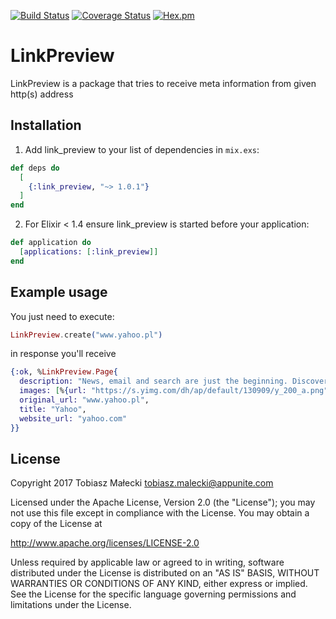 [![Build Status](https://travis-ci.org/appunite/link_preview.svg?branch=master)](https://travis-ci.org/appunite/link_preview)
[![Coverage Status](https://coveralls.io/repos/github/appunite/link_preview/badge.svg?branch=master)](https://coveralls.io/github/appunite/link_preview?branch=master)
[![Hex.pm](https://img.shields.io/hexpm/v/link_preview.svg?style=flat&colorB=6B4D90)](https://hex.pm/packages/link_preview)

# LinkPreview

LinkPreview is a package that tries to receive meta information from given http(s) address

## Installation

1. Add link_preview to your list of dependencies in `mix.exs`:

  ```elixir
  def deps do
    [
      {:link_preview, "~> 1.0.1"}
    ]
  end
  ```

2. For Elixir < 1.4 ensure link_preview is started before your application:

  ```elixir
  def application do
    [applications: [:link_preview]]
  end
  ```

## Example usage

You just need to execute:

```elixir
LinkPreview.create("www.yahoo.pl")
```

in response you'll receive

```elixir
{:ok, %LinkPreview.Page{
  description: "News, email and search are just the beginning. Discover more every day. Find your yodel.",
  images: [%{url: "https://s.yimg.com/dh/ap/default/130909/y_200_a.png"}],
  original_url: "www.yahoo.pl",
  title: "Yahoo",
  website_url: "yahoo.com"
}}
```

## License

Copyright 2017 Tobiasz Małecki <tobiasz.malecki@appunite.com>

Licensed under the Apache License, Version 2.0 (the "License");
you may not use this file except in compliance with the License.
You may obtain a copy of the License at

http://www.apache.org/licenses/LICENSE-2.0

Unless required by applicable law or agreed to in writing, software
distributed under the License is distributed on an "AS IS" BASIS,
WITHOUT WARRANTIES OR CONDITIONS OF ANY KIND, either express or implied.
See the License for the specific language governing permissions and
limitations under the License.
